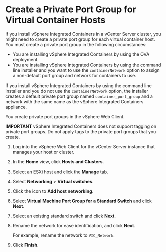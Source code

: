 # Create a Private Port Group for Virtual Container Hosts

If you install vSphere Integrated Containers in a vCenter Server cluster, you might need to create a private port group for each virtual container host. You must create a private port group in the following circumstances:

* You are installing vSphere Integrated Containers by using the OVA deployment.
* You are installing vSphere Integrated Containers by using the command line installer and you want to use the `containerNetwork` option to assign a non-default port group and network for containers to use.

If you install vSphere Integrated Containers by using the command line installer and you do not use the `containerNetwork` option, the installer creates a default private port group named `container_port_group` and a network with the same name as the vSphere Integrated Containers appliance.

You create private port groups in the vSphere Web Client.

**IMPORTANT** vSphere Integrated Containers does not support tagging on private port groups. Do not apply tags to the private port groups that you create. 

1. Log into the vSphere Web Client for the vCenter Server instance that manages your host or cluster.
2. In the **Home** view, click **Hosts and Clusters**. 
3. Select an ESXi host and click the **Manage** tab.
4. Select **Networking** > **Virtual switches**. 
5. Click the icon to **Add host networking**.
6. Select **Virtual Machine Port Group for a Standard Switch** and click **Next**.
7. Select an existing standard switch and click **Next**.
8. Rename the network for ease identification, and click **Next**.

    For example, rename the network to ```VIC_Network```.    
    
9. Click **Finish**.

